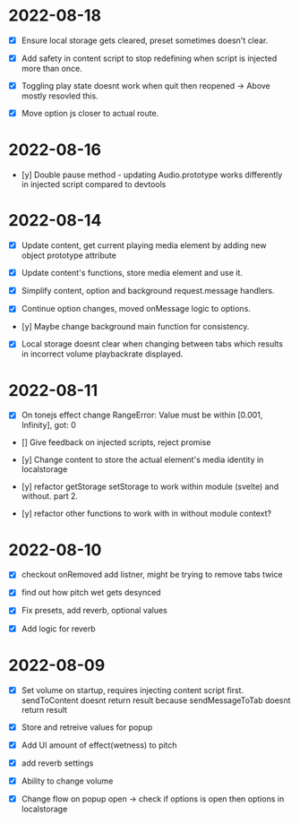 
# 2022-08-18

- [x] Ensure local storage gets cleared, preset sometimes doesn't clear.

- [x] Add safety in content script to stop redefining when script is injected more than once.

- [x] Toggling play state doesnt work when quit then reopened -> Above mostly resovled this.

- [x] Move option js closer to actual route.

# 2022-08-16

- [y] Double pause method - updating Audio.prototype works differently in injected script compared to devtools


# 2022-08-14

- [x] Update content, get current playing media element by adding new object prototype attribute

- [x] Update content's functions, store media element and use it.

- [x] Simplify content, option and background request.message handlers.

- [x] Continue option changes, moved onMessage logic to options.

- [y] Maybe change background main function for consistency.

- [x] Local storage doesnt clear when changing between tabs which results in incorrect volume playbackrate displayed.

# 2022-08-11

- [x] On tonejs effect change RangeError: Value must be within [0.001, Infinity], got: 0

- [] Give feedback on injected scripts, reject promise 

- [y] Change content to store the actual element's media identity in localstorage

- [y] refactor getStorage setStorage to work within module (svelte) and without. part 2.

- [y] refactor other functions to work with in without module context?

# 2022-08-10

- [x] checkout onRemoved add listner, might be trying to remove tabs twice

- [x] find out how pitch wet gets desynced

- [x] Fix presets, add reverb, optional values

- [x] Add logic for reverb

# 2022-08-09

- [x] Set volume on startup, requires injecting content script first.
    sendToContent doesnt return result because sendMessageToTab doesnt return result

- [x] Store and retreive values for popup

- [x] Add UI amount of effect(wetness) to pitch

- [x] add reverb settings

- [x] Ability to change volume

- [x] Change flow on popup open -> check if options is open then options in localstorage